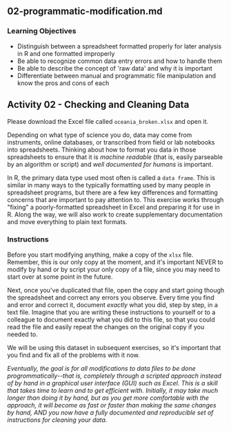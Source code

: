 ## 02-programmatic-modification.md

### Learning Objectives

* Distinguish between a spreadsheet formatted properly for later analysis in R and one formatted improperly
* Be able to recognize common data entry errors and how to handle them
* Be able to describe the concept of 'raw data' and why it is important
* Differentiate between manual and programmatic file manipulation and know the pros and cons of each

## Activity 02 - Checking and Cleaning Data

Please download the Excel file called `oceania_broken.xlsx` and open it.

Depending on what type of science you do, data may come from instruments, online databases, or transcribed from field or lab notebooks into spreadsheets. Thinking about how to format you data in those spreadsheets to ensure that it is *machine readable* (that is, easily parseable by an algorithm or script) and *well documented for humans* is important.

In R, the primary data type used most often is called a `data frame`. This is similar in many ways to the typically formatting used by many people in spreadsheet programs, but there are a few key differences and formatting concerns that are important to pay attention to. This exercise works through "fixing" a poorly-formatted spreadsheet in Excel and preparing it for use in R. Along the way, we will also work to create supplementary documentation and move everything to plain text formats.

### Instructions

Before you start modifying anything, make a copy of the `xlsx` file. Remember, this is our only copy at the moment, and it's important NEVER to modify by hand or by script your only copy of a file, since you may need to start over at some point in the future.

Next, once you've duplicated that file, open the copy and start going though the spreadsheet and correct any errors you observe. Every time you find and error and correct it, document *exactly* what you did, step by step, in a text file. Imagine that you are writing these instructions to yourself or to a colleague to document exactly what you did to this file, so that you could read the file and easily repeat the changes on the original copy if you needed to.

We will be using this dataset in subsequent exercises, so it's important that you find and fix all of the problems with it now.

*Eventually, the goal is for all modifications to data files to be done
progrommatically--that is, completely through a scripted approach
instead of by hand in a graphical user interface (GUI) such as Excel.
This is a skill that takes time to learn and to get efficient with.
Initially, it may take much longer than doing it by hand, but as you get
more comfortable with the approach, it will become as fast or faster
than making the same changes by hand, AND you now have a fully
documented and reproducible set of instructions for cleaning your data.*
